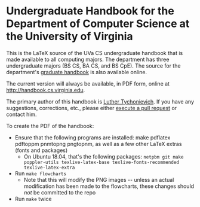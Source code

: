 Undergraduate Handbook for the Department of Computer Science at the University of Virginia
===========================================================================================

This is the LaTeX source of the UVa CS undergraduate handbook that is made available to all computing majors.  The department has three undergraduate majors (BS CS, BA CS, and BS CpE).  The source for the department's [graduate handbook](https://github.com/uva-cs/grad-handbook) is also available online.

The current version will always be available, in PDF form, online at http://handbook.cs.virginia.edu.

The primary author of this handbook is [Luther Tychonievich](http://www.cs.virginia.edu/~lat7h/).  If you have any suggestions, corrections, etc., please either [execute a pull request](https://help.github.com/articles/using-pull-requests) or contact him.

To create the PDF of the handbook:

- Ensure that the following programs are installed: make pdflatex pdftoppm pnmtopng pngtopnm, as well as a few other LaTeX extras (fonts and packages)
    - On Ubuntu 18.04, that's the following packages: `netpbm git make poppler-utils texlive-latex-base texlive-fonts-recommended texlive-latex-extra`
- Run `make flowcharts`
    - Note that this will modify the PNG images -- unless an actual modification has been made to the flowcharts, these changes should *not* be committed to the repo
- Run `make` twice
